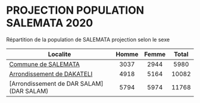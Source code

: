 # PROJECTION POPULATION SALEMATA 2020
	
Répartition de la population de SALEMATA projection selon le sexe
	
| Localite  | Homme | Femme | Total |
| --------- |:-----:|:-----:|:-----:|
| [Commune de SALEMATA](SALEMATA) | 3037 | 2944 | 5980 |
| [Arrondissement de DAKATELI](DAKATELI) | 4918 | 5164 | 10082 |
| [Arrondissement de DAR SALAM](DAR SALAM) | 5794 | 5974 | 11768 |
